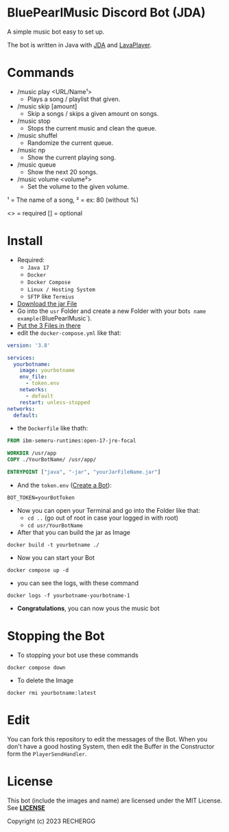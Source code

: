 # BluePearlMusic Discord Bot (JDA)

A simple music bot easy to set up.

The bot is written in Java with [JDA](https://github.com/DV8FromTheWorld/JDA) and [LavaPlayer](https://github.com/sedmelluq/lavaplayer).

# Commands
-   /music play <URL/Name¹> 
    -   Plays a song / playlist that given.
-   /music skip [amount]
    -   Skip a songs / skips a given amount on songs.
-   /music stop
    -   Stops the current music and clean the queue.
-   /music shuffel
    -   Randomize the current queue.
-   /music np
    -   Show the current playing song.
-   /music queue
    -   Show the next 20 songs.
-   /music volume <volume²>
    -   Set the volume to the given volume.

¹ = The name of a song, ² = ex: 80 (without %)

<> = required
[] = optional

# Install
- Required:
  - `Java 17`
  - `Docker`
  - `Docker Compose`
  - `Linux / Hosting System`
  - `SFTP` like `Termius`
- [Download the jar File](https://github.com/RECHERGG/BluePearlMusic/releases)
- Go into the `usr` Folder and create a new Folder with your bot`s name example(`BluePearlMusic`).
- [Put the 3 Files in there](https://github.com/RECHERGG/BluePearlMusic/tree/master/example)
- edit the `docker-compose.yml` like that:
```yml
version: '3.8'

services:
  yourbotname:
    image: yourbotname
    env_file:
      - token.env
    networks:
      - default
    restart: unless-stopped
networks:
  default:
```
- the `Dockerfile` like thath:
```Dockerfile
FROM ibm-semeru-runtimes:open-17-jre-focal

WORKDIR /usr/app
COPY ./YourBotName/ /usr/app/

ENTRYPOINT ["java", "-jar", "yourJarFileName.jar"]
```
- And the `token.env` ([Create a Bot](https://discord.com/developers/applications)):
```env
BOT_TOKEN=yourBotToken
```
- Now you can open your Terminal and go into the Folder like that:
  - ```cd ..``` (go out of root in case your logged in with root)
  - ```cd usr/YourBotName```
- After that you can build the jar as Image
```
docker build -t yourbotname ./
```
- Now you can start your Bot
```
docker compose up -d
```
- you can see the logs, with these command
```
docker logs -f yourbotname-yourbotname-1
```
- **Congratulations**, you can now yous the music bot

# Stopping the Bot
- To stopping your bot use these commands
```
docker compose down
```
- To delete the Image
```
docker rmi yourbotname:latest
```

# Edit
You can fork this repository to edit the messages of the Bot.
When you don't have a good hosting System, then edit the Buffer in the Constructor form the `PlayerSendHandler`.

# License
This bot (include the images and name) are licensed under the MIT License.
See [**LICENSE**](https://github.com/Rysefoxx/RyseInventory/blob/master/LICENSE)

Copyright (c) 2023 RECHERGG